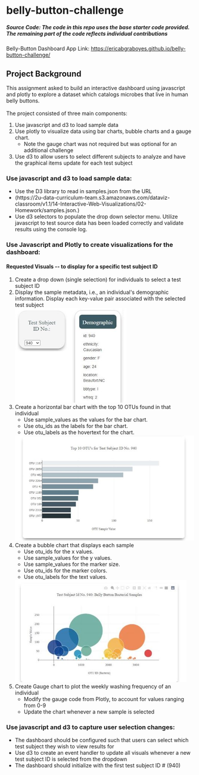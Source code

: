 # belly-button-challenge
##### Source Code: The code in this repo uses the base starter code provided. The remaining part of the code reflects individual contributions

Belly-Button Dashboard App Link: https://ericabgraboyes.github.io/belly-button-challenge/

## Project Background
This assignment asked to build an interactive dashboard using javascript and plotly to explore a dataset which catalogs microbes that live in human belly buttons.  <br>
<br> The project consisted of three main components<b></b>: <ol><li>Use javascript and d3 to load sample data <li> Use plotly to visualize data using bar charts, bubble charts and a gauge chart. <ul><li> Note the gauge chart was not required but was optional for an additional challenge</ul> <li> Use d3 to allow users to select different subjects to analyze and have the graphical items update for each test subject </ol>
### Use javascript and d3 to load sample data: <br>
<ul>
  <li> Use the D3 library to read in samples.json from the URL
    <li> (https://2u-data-curriculum-team.s3.amazonaws.com/dataviz-classroom/v1.1/14-Interactive-Web-Visualizations/02-Homework/samples.json.)
  <li> Use d3 selectors to populate the drop down selector menu. Utilize javascript to test source data has been loaded correctly and validate results using the console log.
  </ul>
 
### Use Javascript and Plotly to create visualizations for the dashboard:
#### Requested Visuals -- to display for a specific test subject ID
<ol>
  <li> Create a drop down (single selection) for individuals to select a test subject ID
  <li> Display the sample metadata, i.e., an individual's demographic information. Display each key-value pair associated with the selected test subject <br>
  <img src= "https://github.com/ericabgraboyes/belly-button-challenge/blob/main/Images/DemographicPanel.jpg" alt ="Demographic Panel">
   
  <li> Create a horizontal bar chart with the top 10 OTUs found in that individual
    <ul> <li> Use sample_values as the values for the bar chart.
         <li> Use otu_ids as the labels for the bar chart.
         <li> Use otu_labels as the hovertext for the chart. </ul>      
  <img src="https://github.com/ericabgraboyes/belly-button-challenge/blob/main/Images/HorizontalBarChart.jpg" alt="Horizontal Bar Chart">

  <li> Create a bubble chart that displays each sample 
    <ul> <li> Use otu_ids for the x values.
         <li> Use sample_values for the y values.
         <li> Use sample_values for the marker size.
         <li> Use otu_ids for the marker colors.
         <li> Use otu_labels for the text values. </ul>
   <img src="https://github.com/ericabgraboyes/belly-button-challenge/blob/main/Images/BubbleChart.jpg" alt="Bubble Chart">
 
   <li> Create Gauge chart to plot the weekly washing frequency of an individual 
    <ul> <li> Modify the gauge code from Plotly, to account for values ranging from 0-9
         <li> Update the chart whenever a new sample is selected </ul>
  </ol>

### Use javascript and d3 to capture user selection changes: <br>
<ul>
  <li> The dashboard should be configured such that users can select which test subject they wish to view results for
  <li> Use d3 to create an event handler to update all visuals whenever a new test subject ID is selected from the dropdown
  <li> The dashboard should initialize with the first test subject ID # (940)
  </ul>
